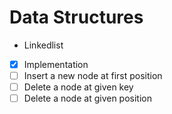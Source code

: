 # Data Structures
 - Linkedlist
 - [x] Implementation
 - [ ] Insert a new node at first position
 - [ ] Delete a node at given key
 - [ ] Delete a node at given position